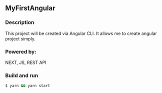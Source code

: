 ## MyFirstAngular

### Description

This project will be created via Angular CLI. It allows me to create angular project simply.

### Powered by:

NEXT, JS, REST API

### Build and run

```bash
$ yarn && yarn start
```

